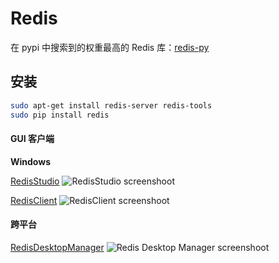 # Redis

在 pypi 中搜索到的权重最高的 Redis 库：[redis-py](https://github.com/andymccurdy/redis-py)

## 安装

```bash
sudo apt-get install redis-server redis-tools
sudo pip install redis
```

#### GUI 客户端

**Windows**

[RedisStudio](https://github.com/cinience/RedisStudio)
![RedisStudio screenshoot](https://raw.githubusercontent.com/cinience/RedisStudio/master/docs/redis.png)

[RedisClient](https://github.com/caoxinyu/RedisClient)
![RedisClient screenshoot](https://raw.githubusercontent.com/caoxinyu/RedisClient/master/src/main/resources/screen.png)

#### 跨平台

[RedisDesktopManager](https://github.com/uglide/RedisDesktopManager)
![Redis Desktop Manager screenshoot](http://redisdesktop.com/img/features/all.png?v2)
